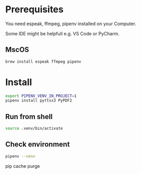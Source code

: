 # Prerequisites

You need espeak, ffmpeg, pipenv installed on your Computer.

Some IDE might be helpfull e.g. VS Code or PyCharm.

## MscOS

```bash
brew install espeak ffmpeg pipenv
```

# Install

```bash
export PIPENV_VENV_IN_PROJECT=1
pipenv install pyttsx3 PyPDF2
```

## Run from shell

```bash
source .venv/bin/activate
```

## Check environment

```bash
pipenv --venv
```

pip cache purge